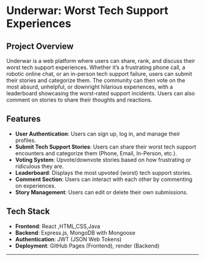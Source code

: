 # Underwar: Worst Tech Support Experiences

## Project Overview  
Underwar is a web platform where users can share, rank, and discuss their worst tech support experiences. Whether it’s a frustrating phone call, a robotic online chat, or an in-person tech support failure, users can submit their stories and categorize them. The community can then vote on the most absurd, unhelpful, or downright hilarious experiences, with a leaderboard showcasing the worst-rated support incidents. Users can also comment on stories to share their thoughts and reactions.

## Features  
- **User Authentication**: Users can sign up, log in, and manage their profiles.  
- **Submit Tech Support Stories**: Users can share their worst tech support encounters and categorize them (Phone, Email, In-Person, etc.).  
- **Voting System**: Upvote/downvote stories based on how frustrating or ridiculous they are.  
- **Leaderboard**: Displays the most upvoted (worst) tech support stories.  
- **Comment Section**: Users can interact with each other by commenting on experiences.  
- **Story Management**: Users can edit or delete their own submissions.  

## Tech Stack  
- **Frontend**: React ,HTML,CSS,Java
- **Backend**: Express.js, MongoDB with Mongoose  
- **Authentication**: JWT (JSON Web Tokens)  
- **Deployment**: GitHub Pages (Frontend), render (Backend)  

---

